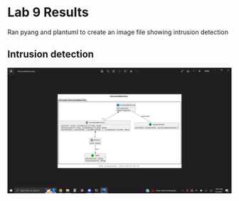 # Lab 9 Results
Ran pyang and plantuml to create an image file showing intrusion detection

## Intrusion detection
![Intrusion detection](lab9.intrusiondetection.png)
